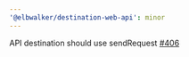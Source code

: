 ```yaml
---
'@elbwalker/destination-web-api': minor
---
```


API destination should use sendRequest
[#406](https://github.com/elbwalker/walkerOS/issues/406)
